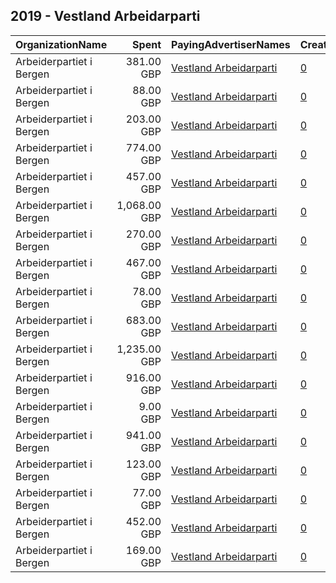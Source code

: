## 2019 - Vestland Arbeidarparti 
|OrganizationName|Spent|PayingAdvertiserNames|CreativeUrls|Impressions|Genders|AgeBrackets|CountryCodes|BillingAddresses|CandidateBallotInformation|
|:---|---:|:---|:---|---:|:---|:---|:---|:---|:---|
|Arbeiderpartiet i Bergen|381.00 GBP|[Vestland Arbeidarparti](2019/Vestland_Arbeidarparti.md)|[0](https://www.snap.com/political-ads/asset/4c109a2f222e3adb9cd6fc59a915bbf71454b4b1eb1f60e2039b30e84951fefd?mediaType=mp4)|292,911|||norway|NO||
|Arbeiderpartiet i Bergen|88.00 GBP|[Vestland Arbeidarparti](2019/Vestland_Arbeidarparti.md)|[0](https://www.snap.com/political-ads/asset/ad32854ca905642851080bf68d6930adda352ef768636d330d7b6375dd55d374?mediaType=mp4)|63,925||17+|norway|NO||
|Arbeiderpartiet i Bergen|203.00 GBP|[Vestland Arbeidarparti](2019/Vestland_Arbeidarparti.md)|[0](https://www.snap.com/political-ads/asset/ae7b74ca90e024212eb5585c7acad9bfa9ebf565b68dd7f848919fe27cacba30?mediaType=mp4)|147,538||17+|norway|NO||
|Arbeiderpartiet i Bergen|774.00 GBP|[Vestland Arbeidarparti](2019/Vestland_Arbeidarparti.md)|[0](https://www.snap.com/political-ads/asset/f3514c379b6b48a70632d1c460baca43a18459062b6daa1f2a7344035e54f28b?mediaType=mp4)|592,500|||norway|NO||
|Arbeiderpartiet i Bergen|457.00 GBP|[Vestland Arbeidarparti](2019/Vestland_Arbeidarparti.md)|[0](https://www.snap.com/political-ads/asset/4c109a2f222e3adb9cd6fc59a915bbf71454b4b1eb1f60e2039b30e84951fefd?mediaType=mp4)|355,302|||norway|NO||
|Arbeiderpartiet i Bergen|1,068.00 GBP|[Vestland Arbeidarparti](2019/Vestland_Arbeidarparti.md)|[0](https://www.snap.com/political-ads/asset/8d4e8608b82304adc8c28b10d923916b41799c6c7f89f02bb180b1309d9194e8?mediaType=mp4)|812,189|||norway|NO||
|Arbeiderpartiet i Bergen|270.00 GBP|[Vestland Arbeidarparti](2019/Vestland_Arbeidarparti.md)|[0](https://www.snap.com/political-ads/asset/27193bbe17ea927515941be996e429ae9acc0f7b3d186d9ebda4d35d64434496?mediaType=mp4)|193,052||17+|norway|NO||
|Arbeiderpartiet i Bergen|467.00 GBP|[Vestland Arbeidarparti](2019/Vestland_Arbeidarparti.md)|[0](https://www.snap.com/political-ads/asset/670c99bbfd777619cb293e7dfac0009d313a1fe68b1c71165a4b0faff49d48f1?mediaType=mp4)|334,925||17+|norway|NO||
|Arbeiderpartiet i Bergen|78.00 GBP|[Vestland Arbeidarparti](2019/Vestland_Arbeidarparti.md)|[0](https://www.snap.com/political-ads/asset/b643f63bc83c5d455a1ae8560a2a7de472d23a33b8eb4e015742c3de9c8b275b?mediaType=mp4)|56,446||17+|norway|NO||
|Arbeiderpartiet i Bergen|683.00 GBP|[Vestland Arbeidarparti](2019/Vestland_Arbeidarparti.md)|[0](https://www.snap.com/political-ads/asset/f3514c379b6b48a70632d1c460baca43a18459062b6daa1f2a7344035e54f28b?mediaType=mp4)|487,516|||norway|NO||
|Arbeiderpartiet i Bergen|1,235.00 GBP|[Vestland Arbeidarparti](2019/Vestland_Arbeidarparti.md)|[0](https://www.snap.com/political-ads/asset/8d4e8608b82304adc8c28b10d923916b41799c6c7f89f02bb180b1309d9194e8?mediaType=mp4)|832,599|||norway|NO||
|Arbeiderpartiet i Bergen|916.00 GBP|[Vestland Arbeidarparti](2019/Vestland_Arbeidarparti.md)|[0](https://www.snap.com/political-ads/asset/4fa97569eb9eaaf9c4865d8db03e8344c02c0c3c16ee6192940bd230186e4bd1?mediaType=mp4)|654,696||17+|norway|NO||
|Arbeiderpartiet i Bergen|9.00 GBP|[Vestland Arbeidarparti](2019/Vestland_Arbeidarparti.md)|[0](https://www.snap.com/political-ads/asset/670c99bbfd777619cb293e7dfac0009d313a1fe68b1c71165a4b0faff49d48f1?mediaType=mp4)|7,639||17+|norway|NO||
|Arbeiderpartiet i Bergen|941.00 GBP|[Vestland Arbeidarparti](2019/Vestland_Arbeidarparti.md)|[0](https://www.snap.com/political-ads/asset/4fa97569eb9eaaf9c4865d8db03e8344c02c0c3c16ee6192940bd230186e4bd1?mediaType=mp4)|683,232||17+|norway|NO||
|Arbeiderpartiet i Bergen|123.00 GBP|[Vestland Arbeidarparti](2019/Vestland_Arbeidarparti.md)|[0](https://www.snap.com/political-ads/asset/b643f63bc83c5d455a1ae8560a2a7de472d23a33b8eb4e015742c3de9c8b275b?mediaType=mp4)|89,917||17+|norway|NO||
|Arbeiderpartiet i Bergen|77.00 GBP|[Vestland Arbeidarparti](2019/Vestland_Arbeidarparti.md)|[0](https://www.snap.com/political-ads/asset/ae7b74ca90e024212eb5585c7acad9bfa9ebf565b68dd7f848919fe27cacba30?mediaType=mp4)|55,459||17+|norway|NO||
|Arbeiderpartiet i Bergen|452.00 GBP|[Vestland Arbeidarparti](2019/Vestland_Arbeidarparti.md)|[0](https://www.snap.com/political-ads/asset/27193bbe17ea927515941be996e429ae9acc0f7b3d186d9ebda4d35d64434496?mediaType=mp4)|327,881||17+|norway|NO||
|Arbeiderpartiet i Bergen|169.00 GBP|[Vestland Arbeidarparti](2019/Vestland_Arbeidarparti.md)|[0](https://www.snap.com/political-ads/asset/ad32854ca905642851080bf68d6930adda352ef768636d330d7b6375dd55d374?mediaType=mp4)|123,055||17+|norway|NO||

